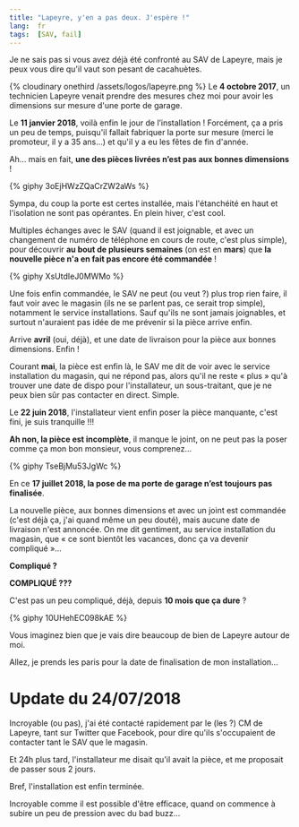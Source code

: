 ```yaml
---
title: "Lapeyre, y'en a pas deux. J'espère !"
lang:  fr
tags:  [SAV, fail]
---
```


Je ne sais pas si vous avez déjà été confronté au SAV de Lapeyre, mais je peux vous dire qu'il vaut son pesant de cacahuètes.

{% cloudinary onethird /assets/logos/lapeyre.png %}
Le **4 octobre 2017**, un technicien Lapeyre venait prendre des mesures chez moi pour avoir les dimensions sur mesure d'une porte de garage.

Le **11 janvier 2018**, voilà enfin le jour de l’installation ! Forcément, ça a pris un peu de temps, puisqu'il fallait fabriquer la porte sur mesure (merci le promoteur, il y a 35 ans…) et qu'il y a eu les fêtes de fin d'année.

Ah… mais en fait, **une des pièces livrées n’est pas aux bonnes dimensions** !

{% giphy 3oEjHWzZQaCrZW2aWs %}

Sympa, du coup la porte est certes installée, mais l'étanchéité en haut et l'isolation ne sont pas opérantes. En plein hiver, c'est cool.

Multiples échanges avec le SAV (quand il est joignable, et avec un changement de numéro de téléphone en cours de route, c'est plus simple), pour découvrir **au bout de plusieurs semaines** (on est en **mars**) que **la nouvelle pièce n'a en fait pas encore été commandée** !

{% giphy XsUtdIeJ0MWMo %}

Une fois enfin commandée, le SAV ne peut (ou veut ?) plus trop rien faire, il faut voir avec le magasin (ils ne se parlent pas, ce serait trop simple), notamment le service installations. Sauf qu'ils ne sont jamais joignables, et surtout n'auraient pas idée de me prévenir si la pièce arrive enfin.

Arrive **avril** (oui, déjà), et une date de livraison pour la pièce aux bonnes dimensions. Enfin !

Courant **mai**, la pièce est enfin là, le SAV me dit de voir avec le service installation du magasin, qui ne répond pas, alors qu'il ne reste « plus » qu'à trouver une date de dispo pour l'installateur, un sous-traitant, que je ne peux bien sûr pas contacter en direct. Simple.

Le **22 juin 2018**, l'installateur vient enfin poser la pièce manquante, c'est fini, je suis tranquille !!!

**Ah non, la pièce est incomplète**, il manque le joint, on ne peut pas la poser comme ça mon bon monsieur, vous comprenez…

{% giphy TseBjMu53JgWc %}

En ce **17 juillet 2018, la pose de ma porte de garage n’est toujours pas finalisée**.

La nouvelle pièce, aux bonnes dimensions et avec un joint est commandée (c'est déjà ça, j'ai quand même un peu douté), mais aucune date de livraison n'est annoncée. On me dit gentiment, au service installation du magasin, que « ce sont bientôt les vacances, donc ça va devenir compliqué »…

**Compliqué ?**

**COMPLIQUÉ ???**

C'est pas un peu compliqué, déjà, depuis **10 mois que ça dure** ?

{% giphy 10UHehEC098kAE %}

Vous imaginez bien que je vais dire beaucoup de bien de Lapeyre autour de moi.

Allez, je prends les paris pour la date de finalisation de mon installation…

# Update du 24/07/2018

Incroyable (ou pas), j'ai été contacté rapidement par le (les ?) CM de Lapeyre, tant sur Twitter que Facebook, pour dire qu'ils s'occupaient de contacter tant le SAV que le magasin.

Et 24h plus tard, l'installateur me disait qu'il avait la pièce, et me proposait de passer sous 2 jours.

Bref, l'installation est enfin terminée.

Incroyable comme il est possible d'être efficace, quand on commence à subire un peu de pression avec du bad buzz…
